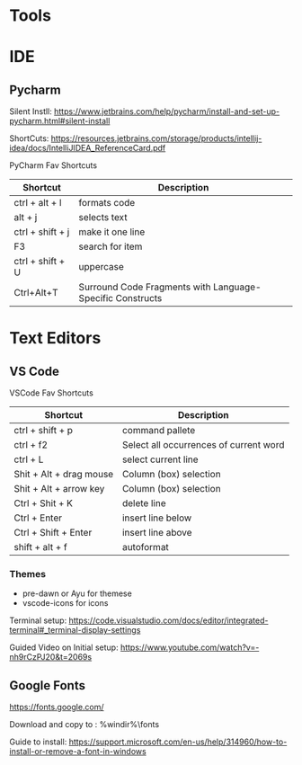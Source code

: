# Tools

# IDE

## Pycharm

Silent Instll: https://www.jetbrains.com/help/pycharm/install-and-set-up-pycharm.html#silent-install

ShortCuts: https://resources.jetbrains.com/storage/products/intellij-idea/docs/IntelliJIDEA_ReferenceCard.pdf

PyCharm Fav Shortcuts

|Shortcut | Description 
|--------|--------------------|
|ctrl + alt + l |formats code |
|alt + j |selects text |
|ctrl + shift + j |make it one line |
|F3 |search for item |
|ctrl + shift + U |uppercase |
|Ctrl+Alt+T |Surround Code Fragments with Language-Specific Constructs |


# Text Editors

## VS Code

VSCode Fav Shortcuts

|Shortcut | Description 
|--------|--------------------|
|ctrl + shift + p |command pallete |
|ctrl + f2 |Select all occurrences of current word |
|ctrl + L |select current line |
| Shit + Alt + drag mouse|Column (box) selection |
| Shit + Alt + arrow key|Column (box) selection |
| Ctrl + Shit + K| delete line |
|Ctrl + Enter| insert line below |
|Ctrl + Shift + Enter| insert line above |
|shift + alt + f |autoformat |

### Themes
- pre-dawn or Ayu for themese
- vscode-icons for icons

Terminal setup: https://code.visualstudio.com/docs/editor/integrated-terminal#_terminal-display-settings 

Guided Video on Initial setup: https://www.youtube.com/watch?v=-nh9rCzPJ20&t=2069s


## Google Fonts
https://fonts.google.com/

Download and copy to : %windir%\fonts

Guide to install: https://support.microsoft.com/en-us/help/314960/how-to-install-or-remove-a-font-in-windows